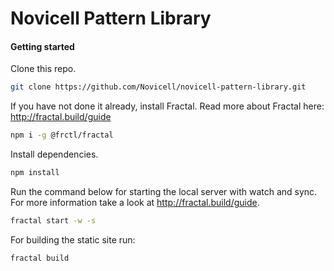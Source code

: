 # Novicell Pattern Library

#### Getting started

Clone this repo.

```sh
git clone https://github.com/Novicell/novicell-pattern-library.git
```

If you have not done it already, install Fractal.
Read more about Fractal here: http://fractal.build/guide

```sh
npm i -g @frctl/fractal
```

Install dependencies.

```sh
npm install
```

Run the command below for starting the local server with watch and sync.
For more information take a look at http://fractal.build/guide.

```sh
fractal start -w -s
```

For building the static site run:

```sh
fractal build
```